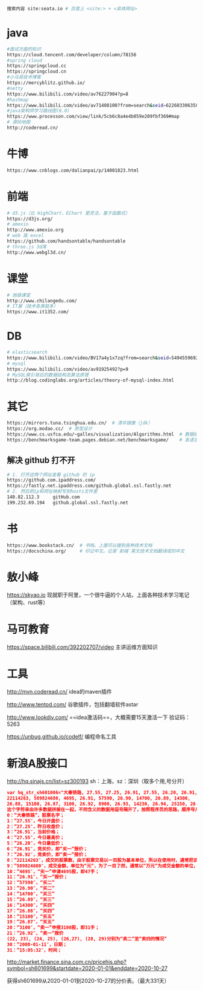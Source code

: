 ```bash
搜索内容 site:seata.io # 百度上 <site:> + <具体网址>
```

# java

```bash
#面试方面的知识
https://cloud.tencent.com/developer/column/78156
#spring cloud
https://springcloud.cc
https://springcloud.cn
#小马哥技术博客
https://mercyblitz.github.io/
#netty
https://www.bilibili.com/video/av76227904?p=8
#hashmap
https://www.bilibili.com/video/av71408100?from=search&seid=6226033063587761025
#java架构师学习路线图(8.0)
https://www.processon.com/view/link/5cb6c8a4e4b059e209fbf369#map
# 源码地图
http://coderead.cn/
```

# 牛博

```bash
https://www.cnblogs.com/dalianpai/p/14001823.html
```

# 前端

```bash
# d3.js（比 HighChart，EChart 更灵活，基于函数式）
https://d3js.org/
# amexio
http://www.amexio.org
# web 版 excel
https://github.com/handsontable/handsontable
# three.js 3d库
http://www.webgl3d.cn/
```

# 课堂

```bash
# 驰狼课堂
http://www.chilangedu.com/
# IT屋（技术各类挺多）
https://www.it1352.com/
```

# DB

```bash
# elasticsearch
https://www.bilibili.com/video/BV17a4y1x7zq?from=search&seid=5494559692221216135
# mysql
https://www.bilibili.com/video/av91925492?p=9
# MySQL索引背后的数据结构及算法原理
http://blog.codinglabs.org/articles/theory-of-mysql-index.html
```

# 其它

```bash
https://mirrors.tuna.tsinghua.edu.cn/  # 清华镜像（jdk）
https://org.modao.cc/  # 原型设计
https://www.cs.usfca.edu/~galles/visualization/Algorithms.html  # 数据结构图形化演示
https://benchmarksgame-team.pages.debian.net/benchmarksgame/    # 各语言间性能对比
```

## 解决 github 打不开

```bash
# 1. 打开这两个网址查看 github 的 ip
https://github.com.ipaddress.com/
https://fastly.net.ipaddress.com/github.global.ssl.fastly.net
# 2. 然后把ip和网址映射写到hosts文件里
140.82.112.3     gitHub.com
199.232.69.194   github.global.ssl.fastly.net
```

# 书

```bash
https://www.bookstack.cn/  # 书栈。上面可以搜到各种技术文档
https://docschina.org/     # 印记中文。记录`前端`英文技术文档翻译成的中文
```

# 敖小峰

https://skyao.io  现就职于阿里，一个很牛逼的个人站，上面各种技术学习笔记（架构、rust等）

# 马可教育

https://space.bilibili.com/392202707/video 主讲运维方面知识

# 工具

http://mvn.coderead.cn/  idea的maven插件

http://www.tentod.com/  谷歌插件，包括翻墙软件astar

http://www.lookdiv.com/  ==idea激活码==，大概需要15天激活一下  验证码：5263

https://unbug.github.io/codelf/ 编程命名工具

# 新浪A股接口

http://hq.sinajs.cn/list=sz300193         sh：上海，sz：深圳（取多个用,号分开）

```json
var hq_str_sh601006="大秦铁路, 27.55, 27.25, 26.91, 27.55, 26.20, 26.91, 26.92, 
22114263, 589824680, 4695, 26.91, 57590, 26.90, 14700, 26.89, 14300,
26.88, 15100, 26.87, 3100, 26.92, 8900, 26.93, 14230, 26.94, 25150, 26.95, 15220, 26.96, 2008-01-11, 15:05:32";
这个字符串由许多数据拼接在一起，不同含义的数据用逗号隔开了，按照程序员的思路，顺序号从0开始。
0：”大秦铁路”，股票名字；
1：”27.55″，今日开盘价；
2：”27.25″，昨日收盘价；
3：”26.91″，当前价格；
4：”27.55″，今日最高价；
5：”26.20″，今日最低价；
6：”26.91″，竞买价，即“买一”报价；
7：”26.92″，竞卖价，即“卖一”报价；
8：”22114263″，成交的股票数，由于股票交易以一百股为基本单位，所以在使用时，通常把该值除以一百；
9：”589824680″，成交金额，单位为“元”，为了一目了然，通常以“万元”为成交金额的单位，所以通常把该值除以一万；
10：”4695″，“买一”申请4695股，即47手；
11：”26.91″，“买一”报价；
12：”57590″，“买二”
13：”26.90″，“买二”
14：”14700″，“买三”
15：”26.89″，“买三”
16：”14300″，“买四”
17：”26.88″，“买四”
18：”15100″，“买五”
19：”26.87″，“买五”
20：”3100″，“卖一”申报3100股，即31手；
21：”26.92″，“卖一”报价
(22, 23), (24, 25), (26,27), (28, 29)分别为“卖二”至“卖四的情况”
30：”2008-01-11″，日期；
31：”15:05:32″，时间；
```

http://market.finance.sina.com.cn/pricehis.php?symbol=sh601699&startdate=2020-01-01&enddate=2020-10-27

获得sh601699从2020-01-01到2020-10-27的分价表。（最大331天）

